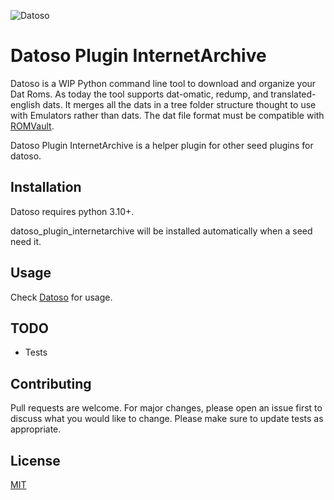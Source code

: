 ![Datoso](https://github.com/laromicas/datoso/blob/master/bearlogo.png)

# Datoso Plugin InternetArchive

Datoso is a WIP Python command line tool to download and organize your Dat Roms.
As today the tool supports dat-omatic, redump, and translated-english dats.
It merges all the dats in a tree folder structure thought to use with Emulators rather than dats.
The dat file format must be compatible with [ROMVault](https://www.romvault.com/).

Datoso Plugin InternetArchive is a helper plugin for other seed plugins for datoso.

## Installation

Datoso requires python 3.10+.

datoso_plugin_internetarchive will be installed automatically when a seed need it.


## Usage

Check [Datoso](https://github.com/laromicas/datoso) for usage.

## TODO

-   Tests

## Contributing

Pull requests are welcome. For major changes, please open an issue first to discuss what you would like to change.
Please make sure to update tests as appropriate.

## License

[MIT](https://choosealicense.com/licenses/mit/)
